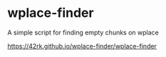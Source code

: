 # wplace-finder
A simple script for finding empty chunks on wplace

https://42rk.github.io/wplace-finder/wplace-finder
